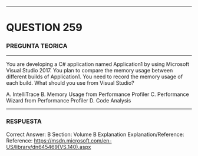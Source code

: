 ------

# QUESTION 259

### PREGUNTA TEORICA

------

You are developing a C# application named Application1 by using Microsoft Visual Studio 2017.
You plan to compare the memory usage between different builds of Application1.
You need to record the memory usage of each build.
What should you use from Visual Studio?

A. IntelliTrace
B. Memory Usage from Performance Profiler
C. Performance Wizard from Performance Profiler
D. Code Analysis





------

### RESPUESTA

Correct Answer: B
Section: Volume B
Explanation
Explanation/Reference:
Reference: https://msdn.microsoft.com/en-US/library/dn645469(VS.140).aspx

